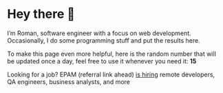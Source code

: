 # Hey there 👋

I’m Roman, software engineer with a focus on web development. Occasionally, I do
some programming stuff and put the results here.

To make this page even more helpful, here is the random number that will be
updated once a day, feel free to use it whenever you need it: **15**

Looking for a job? EPAM (referral link ahead) [is hiring](https://epa.ms/RomanGusev) remote developers,
QA engineers, business analysts, and more
